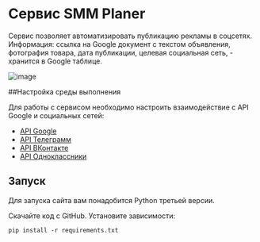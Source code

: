 # Сервис SMM Planer

Сервис  позволяет автоматизировать публикацию рекламы в соцсетях. Информация: ссылка на Google
документ с текстом объявления, фотография товара, дата публикации, целевая социальная сеть, - 
хранится в Google таблице.

![image](https://user-images.githubusercontent.com/76903715/226282870-012c9b6b-22d3-46cb-a3c9-1084eb179f0c.png)


##Настройка среды выполнения

Для работы с сервисом необходимо настроить взаимодействие с API Google и социальных сетей:

- [API Google](https://developers.google.com/sheets?hl=ru)
- [API Телеграмм](https://habr.com/ru/post/543676/)
- [API ВКонтакте](https://dev.vk.com/api/callback/getting-started)
- [API Одноклассники](https://apiok.ru/)



## Запуск

Для запуска сайта вам понадобится Python третьей версии.

Скачайте код с GitHub. Установите зависимости:

`pip install -r requirements.txt`
